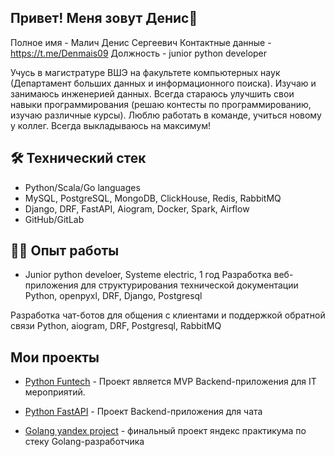 ## Привет! Меня зовут Денис👋

Полное имя - Малич Денис Сергеевич
Контактные данные - https://t.me/Denmais09
Должность - junior python developer

Учусь в магистратуре ВШЭ на факультете компьютерных наук (Департамент больших данных и информационного поиска). Изучаю и занимаюсь инженерией данных. Всегда стараюсь улучшить свои навыки программирования (решаю контесты по программированию, изучаю различные курсы). Люблю работать в команде, учиться новому у коллег. Всегда выкладываюсь на максимум!


## 🛠 Технический стек
*   Python/Scala/Go languages
*   MySQL, PostgreSQL, MongoDB, ClickHouse, Redis, RabbitMQ
*   Django, DRF, FastAPI, Aiogram, Docker, Spark, Airflow
*   GitHub/GitLab

## 👨‍💻 Опыт работы
* Junior python develoer, Systeme electric, 1 год
Разработка веб-приложения для структурирования технической документации
Python, openpyxl, DRF, Django, Postgresql

Разработка чат-ботов для общения с клиентами и поддержкой обратной связи
Python, aiogram, DRF, Postgresql, RabbitMQ


## Мои проекты

*   [Python Funtech](https://github.com/Denmais/Funtech) - Проект является MVP Backend-приложения для IT мероприятий.

* [Python FastAPI](https://github.com/Denmais/FastAPI_Messenger/tree/new) - Проект Backend-приложения для чата

* [Golang yandex project](https://github.com/Denmais/go_final_project/tree/new) - финальный проект яндекс практикума по стеку Golang-разработчика
